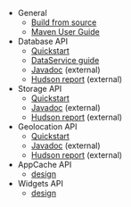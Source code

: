   * General
    * [Build from source](BuildingFromSource.md)
    * [Maven User Guide](MavenUserGuide.md)
  * Database API
    * [Quickstart](DatabaseApi.md)
    * [DataService guide](DataServiceUserGuide.md)
    * [Javadoc](http://hudson.purpleware.org/job/GWT-HTML5-Database/javadoc/) (external)
    * [Hudson report](http://hudson.purpleware.org/job/GWT-HTML5-Database/) (external)
  * Storage API
    * [Quickstart](StorageApi.md)
    * [Javadoc](http://hudson.purpleware.org/job/GWT-HTML5-Storage/javadoc/) (external)
    * [Hudson report](http://hudson.purpleware.org/job/GWT-HTML5-Storage/) (external)
  * Geolocation API
    * [Quickstart](GeolocationApi.md)
    * [Javadoc](http://hudson.purpleware.org/job/GWT-HTML5-Geolocation/javadoc/) (external)
    * [Hudson report](http://hudson.purpleware.org/job/GWT-HTML5-Geolocation/) (external)
  * AppCache API
    * [design](AppCacheDesign.md)
  * Widgets API
    * [design](WidgetsDesign.md)